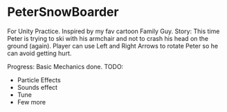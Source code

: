# PeterSnowBoarder
For Unity Practice. Inspired by my fav cartoon Family Guy. 
Story:
This time Peter is trying to ski with his armchair and not to crash his head on the ground (again). Player can use Left and Right Arrows to rotate Peter so he can avoid getting hurt. 

Progress:
Basic Mechanics done. 
TODO: 
- Particle Effects
- Sounds effect
- Tune
- Few more
